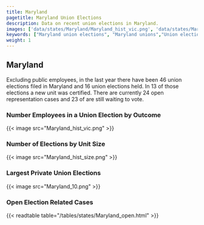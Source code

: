 ```yaml
---
title: Maryland
pagetitle: Maryland Union Elections
description: Data on recent union elections in Maryland.
images: ['data/states/Maryland/Maryland_hist_vic.png', 'data/states/Maryland/Maryland_hist_size.png', 'data/states/Maryland/Maryland_10.png']
keywords: ["Maryland union elections", "Maryland unions","Union elections"]
weight: 1
---
```

##  Maryland

Excluding public employees, in the last year there have been 46 union elections filed in Maryland and 16 union elections held. In 13 of those elections a new unit was certified. There are currently 24 open representation cases and 23 of are still waiting to vote.

### Number Employees in a Union Election by Outcome
{{< image src="Maryland_hist_vic.png" >}}

### Number of Elections by Unit Size
{{< image src="Maryland_hist_size.png" >}}

### Largest Private Union Elections
{{< image src="Maryland_10.png" >}}

### Open Election Related Cases
{{< readtable table="/tables/states/Maryland_open.html" >}}


